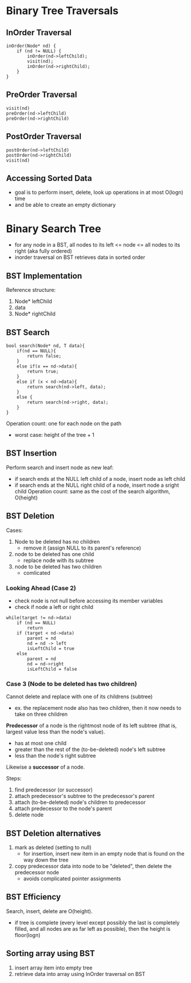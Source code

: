 # Binary Tree Traversals

## InOrder Traversal
```
inOrder(Node* nd) {
	if (nd != NULL) {
		inOrder(nd->leftChild);
		visit(nd);
		inOrder(nd->rightChild);
	}
}
```

## PreOrder Traversal
```
visit(nd)
preOrder(nd->leftChild)
preOrder(nd->rightChild)
```

## PostOrder Traversal
```
postOrder(nd->leftChild)
postOrder(nd->rightChild)
visit(nd)
```

## Accessing Sorted Data
 - goal is to perform insert, delete, look up operations in at most O(logn) time
 - and be able to create an empty dictionary

# Binary Search Tree
- for any node in a BST, all nodes to its left <= node <= all nodes to its right (aka fully ordered)
- inorder traversal on BST retrieves data in sorted order

## BST Implementation
Reference structure:
1. Node* leftChild
2. data
3. Node* rightChild

## BST Search
```
bool search(Node* nd, T data){
	if(nd == NULL){
		return false;
	}
	else if(x == nd->data){
		return true;
	}
	else if (x < nd->data){
		return search(nd->left, data);
	}
	else {
		return search(nd->right, data);
	}
}
```
Operation count: one for each node on the path
- worst case: height of the tree + 1

## BST Insertion
Perform search and insert node as new leaf:
- if search ends at the NULL left child of a node, insert node as left child
- if search ends at the NULL right child of a node, insert node a sright child
Operation count: same as the cost of the search algorithm, O(height)

## BST Deletion
Cases:
1. Node to be deleted has no children
	- remove it (assign NULL to its parent's reference)
2. node to be deleted has one child
	- replace node with its subtree
3. node to be deleted has two children
	- comlicated

### Looking Ahead (Case 2)
- check node is not null before accessing its member variables
- check if node a left or right child
```
while(target != nd->data)
	if (nd == NULL)
		return
	if (target < nd->data)
		parent = nd
		nd = nd -> left
		isLeftChild = true
	else
		parent = nd
		nd = nd->right
		isLeftChild = false
```

### Case 3 (Node to be deleted has two children)
Cannot delete and replace with one of its childrens (subtree)
- ex. the replacement node also has two children, then it now needs to take on three children

__Predecessor__ of a node is the rightmost node of its left subtree (that is, largest value less than the node's value).
- has at most one child
- greater than the rest of the (to-be-deleted) node's left subtree
- less than the node's right subtree

Likewise a __successor__ of a node.

Steps:
1. find predecessor (or successor)
2. attach predecessor's subtree to the predecessor's parent
3. attach (to-be-deleted) node's children to predecessor
4. attach predecessor to the node's parent
5. delete node

## BST Deletion alternatives

1. mark as deleted (setting to null)
	- for insertion, insert new item in an empty node that is found on the way down the tree
2. copy predecessor data into node to be "deleted", then delete the predecessor node
	- avoids complicated pointer assignments

## BST Efficiency
Search, insert, delete are O(height).
- if tree is complete (every level except possibly the last is completely filled, and all nodes are as far left as possible), then the height is floor(logn)

## Sorting array using BST
1. insert array item into empty tree
2. retrieve data into array using InOrder traversal on BST









